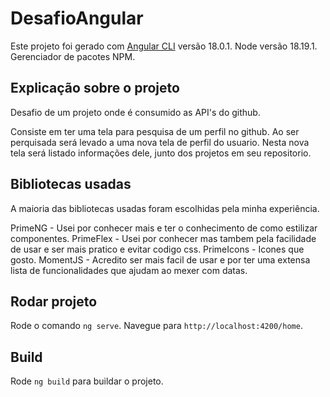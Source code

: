 # DesafioAngular

Este projeto foi gerado com [Angular CLI](https://github.com/angular/angular-cli) versão 18.0.1.
Node versão 18.19.1.
Gerenciador de pacotes NPM.

## Explicação sobre o projeto

Desafio de um projeto onde é consumido as API's do github.

Consiste em ter uma tela para pesquisa de um perfil no github. Ao ser perquisada será levado a uma nova tela de perfil do usuario.
Nesta nova tela será listado informações dele, junto dos projetos em seu repositorio.

## Bibliotecas usadas

A maioria das bibliotecas usadas foram escolhidas pela minha experiência.

PrimeNG - Usei por conhecer mais e ter o conhecimento de como estilizar componentes.
PrimeFlex - Usei por conhecer mas tambem pela facilidade de usar e ser mais pratico e evitar codigo css.
PrimeIcons - Icones que gosto.
MomentJS - Acredito ser mais facil de usar e por ter uma extensa lista de funcionalidades que ajudam ao mexer com datas.

## Rodar projeto

Rode o comando `ng serve`.
Navegue para `http://localhost:4200/home`.

## Build

Rode `ng build` para buildar o projeto.

